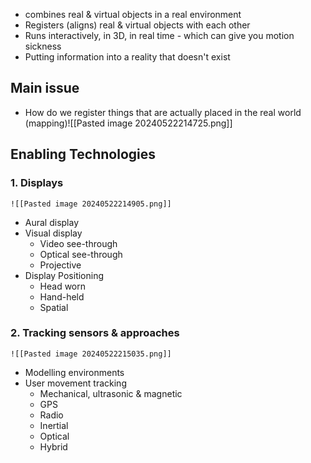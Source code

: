 - combines real & virtual objects in a real environment
- Registers (aligns) real & virtual objects with each other
- Runs interactively, in 3D, in real time - which can give you motion sickness
- Putting information into a reality that doesn't exist
## Main issue
- How do we register things that are actually placed in the real world (mapping)![[Pasted image 20240522214725.png]]
## Enabling Technologies
### 1. Displays
	![[Pasted image 20240522214905.png]]
- Aural display
- Visual display
	- Video see-through
	- Optical see-through
	- Projective
- Display Positioning
	- Head worn
	- Hand-held
	- Spatial
### 2. Tracking sensors & approaches
	![[Pasted image 20240522215035.png]]
- Modelling environments
- User movement tracking
	- Mechanical, ultrasonic & magnetic
	- GPS
	- Radio
	- Inertial
	- Optical
	- Hybrid
